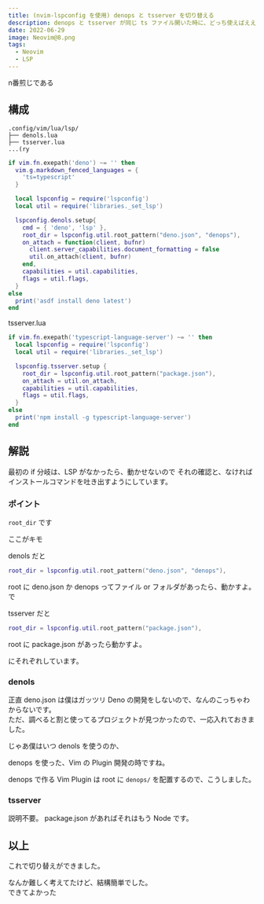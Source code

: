 ```yaml
---
title: (nvim-lspconfig を使用) denops と tsserver を切り替える
description: denops と tsserver が同じ ts ファイル開いた時に、どっち使えばええんや！ってのを綺麗にしました
date: 2022-06-29
image: Neovim@8.png
tags:
  - Neovim
  - LSP
---
```


n番煎じである

## 構成

```
.config/vim/lua/lsp/
├── denols.lua
├── tsserver.lua
...(ry
```

```lua
if vim.fn.exepath('deno') ~= '' then
  vim.g.markdown_fenced_languages = {
    'ts=typescript'
  }

  local lspconfig = require('lspconfig')
  local util = require('libraries._set_lsp')

  lspconfig.denols.setup{
    cmd = { 'deno', 'lsp' },
    root_dir = lspconfig.util.root_pattern("deno.json", "denops"),
    on_attach = function(client, bufnr)
      client.server_capabilities.document_formatting = false
      util.on_attach(client, bufnr)
    end,
    capabilities = util.capabilities,
    flags = util.flags,
  }
else
  print('asdf install deno latest')
end
```

tsserver.lua
```lua
if vim.fn.exepath('typescript-language-server') ~= '' then
  local lspconfig = require('lspconfig')
  local util = require('libraries._set_lsp')

  lspconfig.tsserver.setup {
    root_dir = lspconfig.util.root_pattern("package.json"),
    on_attach = util.on_attach,
    capabilities = util.capabilities,
    flags = util.flags,
  }
else
  print('npm install -g typescript-language-server')
end
```

## 解説

最初の if 分岐は、LSP がなかったら、動かせないので
それの確認と、なければインストールコマンドを吐き出すようにしています。

### ポイント

`root_dir` です

ここがキモ


denols だと
```lua
root_dir = lspconfig.util.root_pattern("deno.json", "denops"),
```

root に deno.json か denops ってファイル or フォルダがあったら、動かすよ。
で

tsserver だと
```lua
root_dir = lspconfig.util.root_pattern("package.json"),
```

root に package.json があったら動かすよ。

にそれぞれしています。

### denols

正直 deno.json は僕はガッツリ Deno の開発をしないので、なんのこっちゃわからないです。  
ただ、調べると割と使ってるプロジェクトが見つかったので、一応入れておきました。

じゃあ僕はいつ denols を使うのか、  

denops を使った、Vim の Plugin 開発の時ですね。

denops で作る Vim Plugin は root に `denops/` を配置するので、こうしました。


### tsserver

説明不要。
package.json があればそれはもう Node です。


## 以上

これで切り替えができました。  

なんか難しく考えてたけど、結構簡単でした。  
できてよかった
